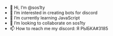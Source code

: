 - 👋 Hi, I’m @sos1ty
- 👀 I’m interested in creating bots for discord
- 🌱 I’m currently learning JavaScript
- 💞️ I’m looking to collaborate on sos1ty
- 📫 How to reach me my discord: Я РЫБКА#3185

<!---
sos1ty/sos1ty is a ✨ special ✨ repository because its `README.md` (this file) appears on your GitHub profile.
You can click the Preview link to take a look at your changes.
--->
